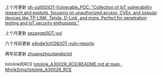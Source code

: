 上个月更新
[gh-ost00/IOT-Vulnerable\_POC: "Collection of IoT vulnerability research and exploits, focusing on unauthorized access, CVEs, and popular devices like TP-LINK, Tenda, D-Link, and more. Perfect for penetration testing and IoT security enthusiasts."](https://github.com/gh-ost00/IOT-Vulnerable_POC)

上个月更新
[sezangel/IOT-vul](https://github.com/sezangel/IOT-vul)

六个月前更新
[s4ndw1ch136/IOT-vuln-reports](https://github.com/s4ndw1ch136/IOT-vuln-reports/tree/main)

两年前更新
[zhuangzhouliandie/iot](https://github.com/zhuangzhouliandie/iot)


totolink的RCE
[totolink\_A3002R\_RCE/README.md at main · MnrikSrins/totolink\_A3002R\_RCE](https://github.com/MnrikSrins/totolink_A3002R_RCE/blob/main/README.md)
